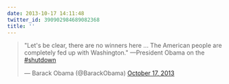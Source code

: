 ```yaml
---
date: 2013-10-17 14:11:48
twitter_id: 390902984689082368
title: ''
---
```


<blockquote class="twitter-tweet"><p lang="en" dir="ltr">&quot;Let&#39;s be clear, there are no winners here ... The American people are completely fed up with Washington.&quot; —President Obama on the <a href="https://twitter.com/hashtag/shutdown?src=hash&amp;ref_src=twsrc%5Etfw">#shutdown</a></p>&mdash; Barack Obama (@BarackObama) <a href="https://twitter.com/BarackObama/status/390857020011606017?ref_src=twsrc%5Etfw">October 17, 2013</a></blockquote>
<script async src="https://platform.twitter.com/widgets.js" charset="utf-8"></script>
